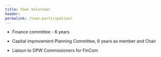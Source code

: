 ```yaml
---
title: Town Volunteer
header:
permalink: /town-participation/
---
```

* Finance committee - 6 years

* Capital improvement Planning Committee, 6 years as member and Chair

* Liaison to DPW Commissioners for FinCom
  
